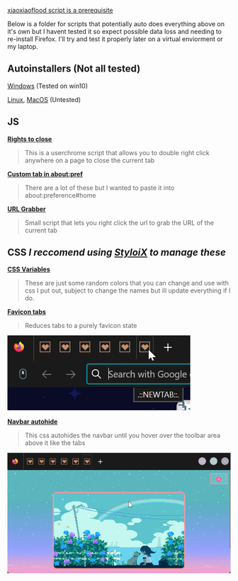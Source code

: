 [xiaoxiaoflood script is a prerequisite](https://github.com/xiaoxiaoflood/firefox-scripts)

Below is a folder for scripts that potentially auto does everything above on it's own but I havent tested it so expect possible data loss and needing to re-install Firefox. I'll try and test it properly later on a virtual enviorment or my laptop.

## Autoinstallers (Not all tested)
[Windows](https://raw.githubusercontent.com/Reibies/.uc-Scripts-for-FF/main/Autoinstallers/Win_firefox-script.ps1) (Tested on win10) 

[Linux](https://github.com/Reibies/.uc-Scripts-for-FF/blob/main/Autoinstallers/Linux_firefox-script.sh),
[MacOS](https://raw.githubusercontent.com/Reibies/.uc-Scripts-for-FF/main/Autoinstallers/MacOSfirefox-script.sh) (Untested)


## JS
[**Rights to close**](https://raw.githubusercontent.com/Reibies/.uc-Scripts-for-FF/main/js/Rights%20to%20close.uc.js)
> This is a userchrome script that allows you to double right click anywhere on a page to close the current tab

[**Custom tab in about:pref**](https://raw.githubusercontent.com/Reibies/.uc-Scripts-for-FF/main/js/about%20pref%20Newtab.uc.js)
> There are a lot of these but I wanted to paste it into about:preference#home

[**URL Grabber**](https://raw.githubusercontent.com/Reibies/.uc-Scripts-for-FF/main/js/URL_Grabber.uc.js)
> Small script that lets you right click the url to grab the URL of the current tab

## CSS _I reccomend using [StyloiX](https://raw.githubusercontent.com/xiaoxiaoflood/firefox-scripts/master/chrome/styloaix.zip) to manage these_

[**CSS Variables**](https://raw.githubusercontent.com/Reibies/.uc-Scripts-for-FF/main/css/%5BCSS%20Variables%5D.css)
> These are just some random colors that you can change and use with css I put out, subject to change the names but ill update everything if I do.

[**Favicon tabs**](https://raw.githubusercontent.com/Reibies/.uc-Scripts-for-FF/main/css/%5BFavicon%20Tabs%5D.css)
> Reduces tabs to a purely favicon state

![static example of the above](https://raw.githubusercontent.com/Reibies/.uc-Scripts-for-FF/main/css/Favicon%20tabs.png)

[**Navbar autohide**](https://raw.githubusercontent.com/Reibies/.uc-Scripts-for-FF/main/css/%5BNavbar%20autohide%5D.css)
> This css autohides the navbar until you hover over the toolbar area above it like the tabs

![animated example of the above](https://raw.githubusercontent.com/Reibies/.uc-Scripts-for-FF/main/css/%5BNavbar%20autohide%5D.gif)
